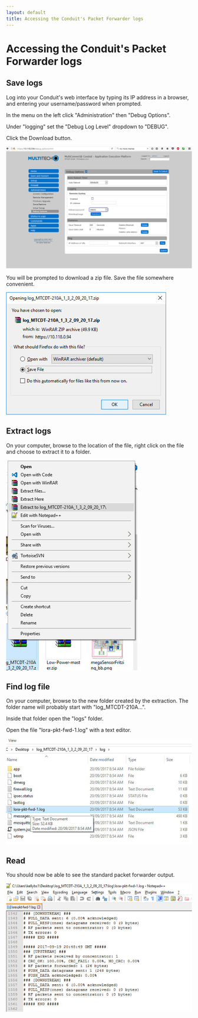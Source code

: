 ```yaml
---
layout: default
title: Accessing the Conduit's Packet Forwarder logs
---
```


# Accessing the Conduit's Packet Forwarder logs

## Save logs

Log into your Conduit's web interface by typing its IP address in a browser, and entering your username/password when prompted.

In the menu on the left click "Administration" then "Debug Options".

Under "logging" set the "Debug Log Level" dropdown to "DEBUG".

Click the Download button.

<img src="conduitPacketForwarderLogsPics/download.jpg">


You will be prompted to download a zip file. Save the file somewhere convenient.

<img src="conduitPacketForwarderLogsPics/downloadprompt.jpg">


## Extract logs

On your computer, browse to the location of the file, right click on the file and choose to extract it to a folder.

<img src="conduitPacketForwarderLogsPics/extract.jpg">


## Find log file

On your computer, browse to the new folder created by the extraction. The folder name will probably start with "log_MTCDT-210A...".

Inside that folder open the "logs" folder. 

Open the file "lora-pkt-fwd-1.log" with a text editor.

<img src="conduitPacketForwarderLogsPics/logfile.jpg">



## Read

You should now be able to see the standard packet forwarder output.

<img src="conduitPacketForwarderLogsPics/contents.jpg">




<br /><br /><br />
----------------------------------
<script src="{{ site.baseurl }}/linkfixer.js"></script>


